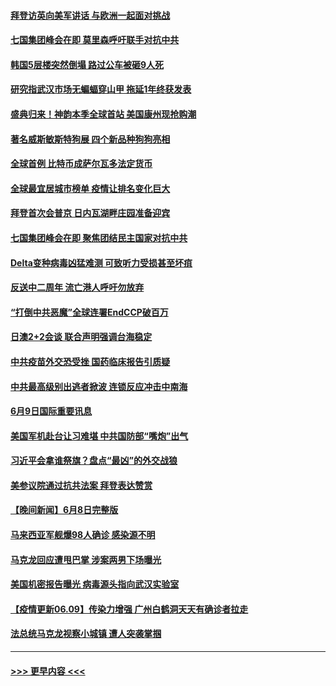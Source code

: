 #### [拜登访英向美军讲话 与欧洲一起面对挑战](../pages/prog202/a103139078.md?t=06100654) 
#### [七国集团峰会在即 莫里森呼吁联手对抗中共](../pages/prog202/a103139068.md?t=06100654) 
#### [韩国5层楼突然倒塌 路过公车被砸9人死](../pages/prog202/a103139054.md?t=06100654) 
#### [研究指武汉市场无蝙蝠穿山甲 拖延1年终获发表](../pages/prog202/a103138980.md?t=06100654) 
#### [盛典归来！神韵本季全球首站 美国康州现抢购潮](../pages/prog202/a103139040.md?t=06100654) 
#### [著名威斯敏斯特狗展 四个新品种狗狗亮相](../pages/prog202/a103139022.md?t=06100654) 
#### [全球首例 比特币成萨尔瓦多法定货币](../pages/prog202/a103139011.md?t=06100654) 
#### [全球最宜居城市榜单 疫情让排名变化巨大](../pages/prog202/a103139015.md?t=06100654) 
#### [拜登首次会普京 日内瓦湖畔庄园准备迎宾](../pages/prog202/a103138890.md?t=06100654) 
#### [七国集团峰会在即 聚焦团结民主国家对抗中共](../pages/prog202/a103138870.md?t=06100654) 
#### [Delta变种病毒凶猛难测 可致听力受损甚至坏疽](../pages/prog202/a103138690.md?t=06100654) 
#### [反送中二周年 流亡港人呼吁勿放弃](../pages/prog202/a103138845.md?t=06100654) 
#### [“打倒中共恶魔”全球连署EndCCP破百万](../pages/prog202/a103138769.md?t=06100654) 
#### [日澳2+2会谈 联合声明强调台海稳定](../pages/prog202/a103138779.md?t=06100654) 
#### [中共疫苗外交恐受挫 国药临床报告引质疑](../pages/prog202/a103138538.md?t=06100654) 
#### [中共最高级别出逃者掀波 连锁反应冲击中南海](../pages/prog202/a103138549.md?t=06100654) 
#### [6月9日国际重要讯息](../pages/prog202/a103138535.md?t=06100654) 
#### [美国军机赴台让习难堪 中共国防部“嘴炮”出气](../pages/prog202/a103138513.md?t=06100654) 
#### [习近平会拿谁祭旗？盘点“最凶”的外交战狼](../pages/prog202/a103138508.md?t=06100654) 
#### [美参议院通过抗共法案 拜登表达赞赏](../pages/prog202/a103138447.md?t=06100654) 
#### [【晚间新闻】6月8日完整版](../pages/prog202/a103138302.md?t=06100654) 
#### [马来西亚军舰爆98人确诊 感染源不明](../pages/prog202/a103138347.md?t=06100654) 
#### [马克龙回应遭甩巴掌 涉案两男下场曝光](../pages/prog202/a103138322.md?t=06100654) 
#### [美国机密报告曝光 病毒源头指向武汉实验室](../pages/prog202/a103137744.md?t=06100654) 
#### [【疫情更新06.09】传染力增强 广州白鹤洞天天有确诊者拉走](../pages/prog202/a103133785.md?t=06100654) 
#### [法总统马克龙视察小城镇 遭人突袭掌掴](../pages/prog202/a103138092.md?t=06100654) 

----
#### [ >>> 更早内容 <<< ](../indexes/prog202-earlier.md)
